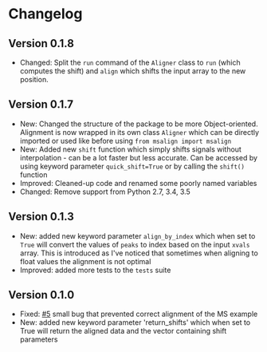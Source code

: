 # Changelog

## Version 0.1.8

- Changed: Split the `run` command of the `Aligner` class to `run` (which computes the shift) and `align` which shifts 
the input array to the new position.

## Version 0.1.7

- New: Changed the structure of the package to be more Object-oriented. Alignment is now wrapped in its own class `Aligner` which can be directly
imported or used like before using `from msalign import msalign`
- New: Added new `shift` function which simply shifts signals without interpolation - can be a lot faster but less accurate. Can be accessed by using keyword parameter
`quick_shift=True` or by calling the `shift()` function
- Improved: Cleaned-up code and renamed some poorly named variables
- Changed: Remove support from Python 2.7, 3.4, 3.5

## Version 0.1.3

- New: added new keyword parameter `align_by_index` which when set to `True` will convert the values of `peaks` to index based on the input `xvals` array. This is introduced as I've noticed that sometimes when aligning to float values the alignment is not optimal
- Improved: added more tests to the `tests` suite

## Version 0.1.0

- Fixed: [#5](https://github.com/lukasz-migas/msalign/issues/5) small bug that prevented correct alignment of the MS example
- New: added new keyword parameter 'return_shifts' which when set to True will return the aligned data and the vector containing shift parameters
